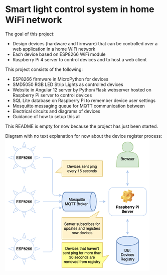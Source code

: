 # Smart light control system in home WiFi network

The goal of this project:
* Design devices (hardware and firmware) that can be controlled over a web application in a home WiFi network
* Each device based on ESP8266 WiFi module
* Raspberry Pi 4 server to control devices and to host a web client

This project consists of the following:
* ESP8266 firmware in MicroPython for devices
* SMD5050 RGB LED Strip Lights as controlled devices
* Website in Angular 12 server by Python/Flask webserver hosted on Raspberry Pi server to control devices
* SQL Lite database on Raspberry Pi to remember device user settings
* Mosquitto messaging queue for MQTT communication between  
* Electrical circuits and diagrams of devices
* Guidance of how to setup this all

This README is empty for now because the project has just been started.

Diagram with no text explanation for now about the device register process:
![smart light ping](./images/smart_light_ping.png)